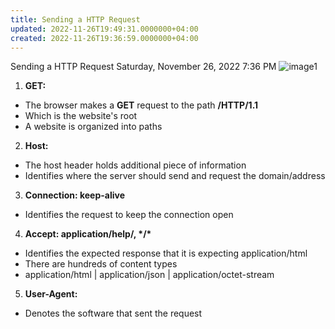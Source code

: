 ```yaml
---
title: Sending a HTTP Request
updated: 2022-11-26T19:49:31.0000000+04:00
created: 2022-11-26T19:36:59.0000000+04:00
---
```


Sending a HTTP Request
Saturday, November 26, 2022
7:36 PM
![image1](image1-174.png)

1.  **GET:**
- The browser makes a **GET** request to the path **/HTTP/1.1**
- Which is the website's root
- A website is organized into paths

2.  **Host:**
- The host header holds additional piece of information
- Identifies where the server should send and request the domain/address

3.  **Connection: keep-alive**
- Identifies the request to keep the connection open

4.  **Accept: application/help/, \*/\***
- Identifies the expected response that it is expecting application/html
- There are hundreds of content types
- application/html \| application/json \| application/octet-stream

5.  **User-Agent:**
- Denotes the software that sent the request

